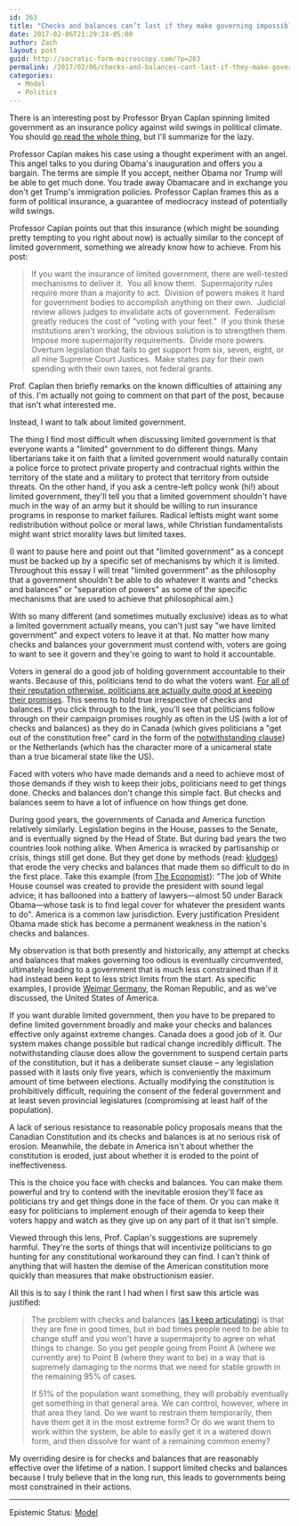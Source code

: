 ```yaml
---
id: 263
title: "Checks and balances can’t last if they make governing impossible"
date: 2017-02-06T21:29:24-05:00
author: Zach
layout: post
guid: http://socratic-form-microscopy.com/?p=263
permalink: /2017/02/06/checks-and-balances-cant-last-if-they-make-governing-impossible/
categories:
  - Model
  - Politics
---
```


There is an interesting post by Professor Bryan Caplan spinning limited government as an insurance policy against wild swings in political climate. You should <a href="http://econlog.econlib.org/archives/2017/01/limited_governm.html">go read the whole thing</a>, but I'll summarize for the lazy.

Professor Caplan makes his case using a thought experiment with an angel. This angel talks to you during Obama's inauguration and offers you a bargain. The terms are simple If you accept, neither Obama nor Trump will be able to get much done. You trade away Obamacare and in exchange you don't get Trump's immigration policies. Professor Caplan frames this as a form of political insurance, a guarantee of mediocracy instead of potentially wild swings.

Professor Caplan points out that this insurance (which might be sounding pretty tempting to you right about now) is actually similar to the concept of limited government, something we already know how to achieve. From his post:

<blockquote>If you want the insurance of limited government, there are well-tested mechanisms to deliver it.  You all know them.  Supermajority rules require more than a majority to act.  Division of powers makes it hard for government bodies to accomplish anything on their own.  Judicial review allows judges to invalidate acts of government.  Federalism greatly reduces the cost of "voting with your feet."  If you think these institutions aren't working, the obvious solution is to strengthen them.  Impose more supermajority requirements.  Divide more powers.  Overturn legislation that fails to get support from six, seven, eight, or all nine Supreme Court Justices.  Make states pay for their own spending with their own taxes, not federal grants.</blockquote>

Prof. Caplan then briefly remarks on the known difficulties of attaining any of this. I'm actually not going to comment on that part of the post, because that isn't what interested me.

Instead, I want to talk about limited government.

The thing I find most difficult when discussing limited government is that everyone wants a "limited" government to do different things. Many libertarians take it on faith that a limited government would naturally contain a police force to protect private property and contractual rights within the territory of the state and a military to protect that territory from outside threats. On the other hand, if you ask a centre-left policy wonk (hi!) about limited government, they'll tell you that a limited government shouldn't have much in the way of an army but it should be willing to run insurance programs in response to market failures. Radical leftists might want some redistribution without police or moral laws, while Christian fundamentalists might want strict morality laws but limited taxes.

(I want to pause here and point out that "limited government" as a concept must be backed up by a specific set of mechanisms by which it is limited. Throughout this essay I will treat "limited government" as the philosophy that a government shouldn't be able to do whatever it wants and "checks and balances" or "separation of powers" as some of the specific mechanisms that are used to achieve that philosophical aim.)

With so many different (and sometimes mutually exclusive) ideas as to what a limited government actually means, you can't just say "we have limited government" and expect voters to leave it at that. No matter how many checks and balances your government must contend with, voters are going to want to see it govern and they're going to want to hold it accountable.

Voters in general do a good job of holding government accountable to their wants. Because of this, politicians tend to do what the voters want. <a href="https://fivethirtyeight.com/features/trust-us-politicians-keep-most-of-their-promises/">For all of their reputation otherwise, politicians are actually quite good at keeping their promises</a>. This seems to hold true irrespective of checks and balances. If you click through to the link, you'll see that politicians follow through on their campaign promises roughly as often in the US (with a lot of checks and balances) as they do in Canada (which gives politicians a "get out of the constitution free" card in the form of the <a href="https://en.wikipedia.org/wiki/Section_33_of_the_Canadian_Charter_of_Rights_and_Freedoms">notwithstanding clause</a>) or the Netherlands (which has the character more of a unicameral state than a true bicameral state like the US).

Faced with voters who have made demands and a need to achieve most of those demands if they wish to keep their jobs, politicians need to get things done. Checks and balances don't change this simple fact. But checks and balances seem to have a lot of influence on how things get done.

During good years, the governments of Canada and America function relatively similarly. Legislation begins in the House, passes to the Senate, and is eventually signed by the Head of State. But during bad years the two countries look nothing alike. When America is wracked by partisanship or crisis, things still get done. But they get done by methods (read: <a href="http://www.nationalaffairs.com/publications/detail/kludgeocracy-in-america">kludges</a>) that erode the very checks and balances that made them so difficult to do in the first place. Take this example (from <a href="http://www.economist.com/news/united-states/21716060-next-four-years-will-keep-students-constitution-busy-americas-system-checks">The Economist</a>): "The job of White House counsel was created to provide the president with sound legal advice; it has ballooned into a battery of lawyers—almost 50 under Barack Obama—whose task is to find legal cover for whatever the president wants to do". America is a common law jurisdiction. Every justification President Obama made stick has become a permanent weakness in the nation's checks and balances.

My observation is that both presently and historically, any attempt at checks and balances that makes governing too odious is eventually circumvented, ultimately leading to a government that is much less constrained than if it had instead been kept to less strict limits from the start. As specific examples, I provide <a href="https://en.wikipedia.org/wiki/Weimar_Republic#Institutional_problems">Weimar Germany</a>, the Roman Republic, and as we've discussed, the United States of America.

If you want durable limited government, then you have to be prepared to define limited government broadly and make your checks and balances effective only against extreme changes. Canada does a good job of it. Our system makes change possible but radical change incredibly difficult. The notwithstanding clause does allow the government to suspend certain parts of the constitution, but it has a deliberate sunset clause – any legislation passed with it lasts only five years, which is conveniently the maximum amount of time between elections. Actually modifying the constitution is prohibitively difficult, requiring the consent of the federal government and at least seven provincial legislatures (compromising at least half of the population).

A lack of serious resistance to reasonable policy proposals means that the Canadian Constitution and its checks and balances is at no serious risk of erosion. Meanwhile, the debate in America isn't about whether the constitution is eroded, just about whether it is eroded to the point of ineffectiveness.

This is the choice you face with checks and balances. You can make them powerful and try to contend with the inevitable erosion they'll face as politicians try and get things done in the face of them. Or you can make it easy for politicians to implement enough of their agenda to keep their voters happy and watch as they give up on any part of it that isn't simple.

Viewed through this lens, Prof. Caplan's suggestions are supremely harmful. They're the sorts of things that will incentivize politicians to go hunting for any constitutional workaround they can find. I can't think of anything that will hasten the demise of the American constitution more quickly than measures that make obstructionism easier.

All this is to say I think the rant I had when I first saw this article was justified:

<blockquote>The problem with checks and balances (<a href="{{ site.baseurl }}/2017/01/30/trump-is-marius-not-caesar/#3">as I keep articulating</a>) is that they are fine in good times, but in bad times people need to be able to change stuff and you won't have a supermajority to agree on what things to change. So you get people going from Point A (where we currently are) to Point B (where they want to be) in a way that is supremely damaging to the norms that we need for stable growth in the remaining 95% of cases.

If 51% of the population want something, they will probably eventually get something in that general area. We can control, however, where in that area they land. Do we want to restrain them temporarily, then have them get it in the most extreme form? Or do we want them to work within the system, be able to easily get it in a watered down form, and then dissolve for want of a remaining common enemy?</blockquote>

My overriding desire is for checks and balances that are reasonably effective over the lifetime of a nation. I support limited checks and balances because I truly believe that in the long run, this leads to governments being most constrained in their actions.

<hr class="post-end" />
<p class="epistemic-status">Epistemic Status: <a href="{{ site.baseurl }}/about-me">Model</a></p>
